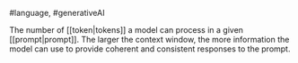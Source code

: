 #language, #generativeAI

The number of [[token|tokens]] a model can process in a given
[[prompt|prompt]]. The larger the context window, the more information
the model can use to provide coherent and consistent responses
to the prompt.


